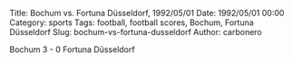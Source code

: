 Title: Bochum vs. Fortuna Düsseldorf, 1992/05/01
Date: 1992/05/01 00:00
Category: sports
Tags: football, football scores, Bochum, Fortuna Düsseldorf
Slug: bochum-vs-fortuna-dusseldorf
Author: carbonero


Bochum 3 - 0 Fortuna Düsseldorf
